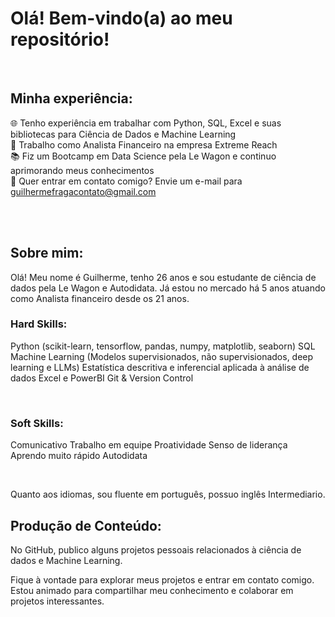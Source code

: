 # Olá! Bem-vindo(a) ao meu repositório!

<br>

## Minha experiência:

🌐 Tenho experiência em trabalhar com Python, SQL, Excel e suas bibliotecas para Ciência de Dados e Machine Learning<br>
🎲 Trabalho como Analista Financeiro na empresa Extreme Reach <br>
📚 Fiz um Bootcamp em Data Science pela Le Wagon e continuo aprimorando meus conhecimentos <br>
📧 Quer entrar em contato comigo? Envie um e-mail para guilhermefragacontato@gmail.com <br>
<br>

<br>

## Sobre mim:

Olá! Meu nome é Guilherme, tenho 26 anos e sou estudante de ciência de dados pela Le Wagon e Autodidata. Já estou no mercado há 5 anos atuando como Analista financeiro desde os 21 anos.<br>

### Hard Skills:

Python (scikit-learn, tensorflow, pandas, numpy, matplotlib, seaborn)
SQL
Machine Learning (Modelos supervisionados, não supervisionados, deep learning e LLMs)
Estatística descritiva e inferencial aplicada à análise de dados
Excel e PowerBI
Git & Version Control
<br>

<br>

### Soft Skills:

Comunicativo
Trabalho em equipe
Proatividade
Senso de liderança
Aprendo muito rápido
Autodidata
<br>

<br>

Quanto aos idiomas, sou fluente em português, possuo inglês Intermediario.

## Produção de Conteúdo:

No GitHub, publico alguns projetos pessoais relacionados à ciência de dados e Machine Learning.
<br>

Fique à vontade para explorar meus projetos e entrar em contato comigo. Estou animado para compartilhar meu conhecimento e colaborar em projetos interessantes.
